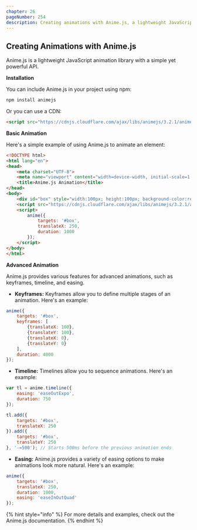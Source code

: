 ```yaml
---
chapter: 26
pageNumber: 254
description: Creating animations with Anime.js, a lightweight JavaScript animation library.
---
```


## Creating Animations with Anime.js

Anime.js is a lightweight JavaScript animation library with a simple yet powerful API.

**Installation**

You can include Anime.js in your project using npm:

```bash
npm install animejs
```

Or you can use a CDN:

```html
<script src="https://cdnjs.cloudflare.com/ajax/libs/animejs/3.2.1/anime.min.js"></script>
```

**Basic Animation**

Here's a simple example of using Anime.js to animate an element:

```html
<!DOCTYPE html>
<html lang="en">
<head>
    <meta charset="UTF-8">
    <meta name="viewport" content="width=device-width, initial-scale=1.0">
    <title>Anime.js Animation</title>
</head>
<body>
    <div id="box" style="width:100px; height:100px; background-color:red;"></div>
    <script src="https://cdnjs.cloudflare.com/ajax/libs/animejs/3.2.1/anime.min.js"></script>
    <script>
        anime({
            targets: '#box',
            translateX: 250,
            duration: 1000
        });
    </script>
</body>
</html>
```

**Advanced Animation**

Anime.js provides various features for advanced animations, such as keyframes, timeline, and easing.


- **Keyframes:**
Keyframes allow you to define multiple stages of an animation. Here's an example:

```javascript
anime({
    targets: '#box',
    keyframes: [
        {translateX: 100},
        {translateY: 100},
        {translateX: 0},
        {translateY: 0}
    ],
    duration: 4000
});
```


- **Timeline:**
Timelines allow you to sequence animations. Here's an example:

```javascript
var tl = anime.timeline({
    easing: 'easeOutExpo',
    duration: 750
});

tl.add({
    targets: '#box',
    translateX: 250
}).add({
    targets: '#box',
    translateY: 250
}, '-=500'); // Starts 500ms before the previous animation ends
```


- **Easing:**
Anime.js provides a variety of easing options to make animations look more natural. Here's an example:

```javascript
anime({
    targets: '#box',
    translateX: 250,
    duration: 1000,
    easing: 'easeInOutQuad'
});
```

{% hint style="info" %}
For more details and examples, check out the Anime.js documentation.
{% endhint %}